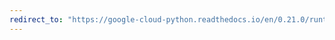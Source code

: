 ```yaml
---
redirect_to: "https://google-cloud-python.readthedocs.io/en/0.21.0/runtimeconfig-variable.html"
---
```

